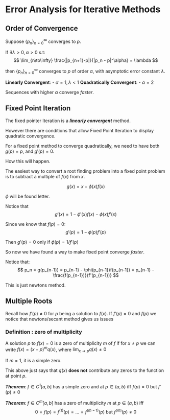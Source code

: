 # Error Analysis for Iterative Methods
## Order of Convergence
Suppose $\{p_n\}_{n=0}^{\infty}$ converges to $p$.

If $\exists \lambda \gt 0, \alpha \gt 0$ s.t:
$$
\lim_{n\to\infty} \frac{|p_{n+1}-p|}{|p_n - p|^\alpha} = \lambda
$$

then $\{p_n\}_{n=0}^{\infty}$ converges to $p$ of order $\alpha$, with asymptotic error constant $\lambda$. 

**Linearly Convergent**: - $\alpha = 1, \lambda \lt 1$
**Quadratically Convergent**: - $\alpha = 2$

Sequences with higher $\alpha$ converge *faster*.

## Fixed Point Iteration
The fixed pointer Iteration is a ***linearly convergent*** method. 

However there are conditions that allow Fixed Point Iteration to display quadratic convergence. 

For a fixed point method to converge quadratically, we need to have both $g(p) = p$, and $g'(p) = 0$.

How this will happen.

The easiest way to convert a root finding problem into a fixed point problem is to subtract a multiple of $f(x)$ from $x$.

$$
g(x) = x - \phi(x)f(x)
$$

$\phi$ will be found letter.

Notice that 
$$
g'(x) = 1 - \phi'(x)f(x) - \phi(x)f'(x)
$$

Since we know that $f(p) = 0$:
$$
g'(p) = 1 - \phi(p)f'(p)
$$

Then $g'(p) = 0$ only if $\phi(p) = 1/f'(p)$

So now we have found a way to make fixed point converge *faster*.

Notice that:
$$
p_n = g(p_{n-1}) = p_{n-1} - \phi(p_{n-1})f(p_{n-1}) = p_{n-1} - \frac{f(p_{n-1})}{f'(p_{n-1})} 
$$

This is just newtons method. 

## Multiple Roots
Recall how $f'(p) \neq 0$ for $p$ being a solution to $f(x)$. If $f'(p) = 0$ and $f(p)$ we notice that newtons/secant method gives us issues

### Definition : zero of multiplicity
A solution $p$ to $f(x) = 0$ is a zero of multiplicity $m$ of $f$ if for $x\neq p$ we can write $f(x) = (x-p)^m q(x)$, where $\lim_{x\to p}q(x) \neq 0$

If $m=1$, it is a simple zero. 

This above just says that $q(x)$  **does not**  contribute any zeros to the function at point $p$.


***Theorem***:
 $f\in C^1[a,b]$ has a simple zero and at $p\in(a, b)$ iff $f(p)=0$ but $f'(p)\neq 0$
 
 ***Theorem***:
 $f\in C^m[a,b]$ has a zero of multiplicity $m$  at $p\in(a, b)$ iff 
 $$
 0 = f(p) = f^(1)(p) = ... = f^{(m-1)}(p) \text{ but } f^{(m)}(p) \neq 0
 $$